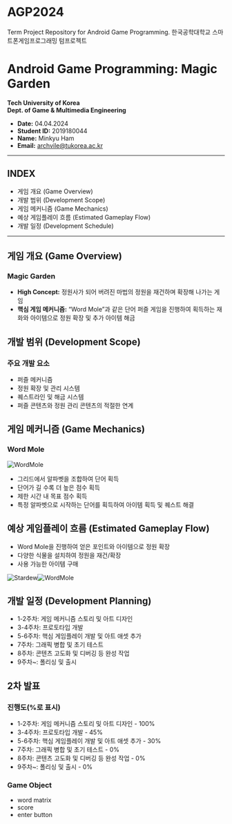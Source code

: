 # AGP2024
Term Project Repository for Android Game Programming.
한국공학대학교 스마트폰게임프로그래밍 텀프로젝트


# Android Game Programming: Magic Garden

**Tech University of Korea**  
**Dept. of Game & Multimedia Engineering**

- **Date:** 04.04.2024
- **Student ID:** 2019180044
- **Name:** Minkyu Ham
- **Email:** archvile@tukorea.ac.kr

---

## INDEX

- 게임 개요 (Game Overview)
- 개발 범위 (Development Scope)
- 게임 메커니즘 (Game Mechanics)
- 예상 게임플레이 흐름 (Estimated Gameplay Flow)
- 개발 일정 (Development Schedule)

---

## 게임 개요 (Game Overview)

### Magic Garden

- **High Concept:** 정원사가 되어 버려진 마법의 정원을 재건하며 확장해 나가는 게임
- **핵심 게임 메커니즘:** “Word Mole”과 같은 단어 퍼즐 게임을 진행하여 획득하는 재화와 아이템으로 정원 확장 및 추가 아이템 해금

## 개발 범위 (Development Scope)

### 주요 개발 요소

- 퍼즐 메커니즘
- 정원 확장 및 관리 시스템
- 퀘스트라인 및 해금 시스템
- 퍼즐 콘텐츠와 정원 관리 콘텐츠의 적절한 연계

## 게임 메커니즘 (Game Mechanics)

### Word Mole

![WordMole](https://i.redd.it/anyone-know-if-you-can-play-word-mole-on-pc-v0-n2n8mzpb79cb1.png?width=480&format=png&auto=webp&s=5fc23fd95bb9cee39bb446745d085900d87ecc5d)
- 그리드에서 알파벳을 조합하여 단어 획득
- 단어가 길 수록 더 높은 점수 획득
- 제한 시간 내 목표 점수 획득
- 특정 알파벳으로 시작하는 단어를 획득하여 아이템 획득 및 퀘스트 해결

## 예상 게임플레이 흐름 (Estimated Gameplay Flow)

- Word Mole을 진행하여 얻은 포인트와 아이템으로 정원 확장
- 다양한 식물을 설치하여 정원을 재건/확장
- 사용 가능한 아이템 구매

![Stardew](https://cdn.akamai.steamstatic.com/steam/apps/413150/ss_a3ddf22cda3bd722df77dbdd58dbec393906b654.1920x1080.jpg?t=1711128146)![WordMole](https://i.redd.it/anyone-know-if-you-can-play-word-mole-on-pc-v0-n2n8mzpb79cb1.png?width=480&format=png&auto=webp&s=5fc23fd95bb9cee39bb446745d085900d87ecc5d)

## 개발 일정 (Development Planning)

- 1-2주차: 게임 메커니즘 스토리 및 아트 디자인
- 3-4주차: 프로토타입 개발
- 5-6주차: 핵심 게임플레이 개발 및 아트 애셋 추가
- 7주차: 그래픽 병합 및 초기 테스트
- 8주차: 콘텐츠 고도화 및 디버깅 등 완성 작업
- 9주차~: 폴리싱 및 출시

## 2차 발표

### 진행도(%로 표시)

- 1-2주차: 게임 메커니즘 스토리 및 아트 디자인 - 100%
- 3-4주차: 프로토타입 개발 - 45%
- 5-6주차: 핵심 게임플레이 개발 및 아트 애셋 추가 - 30%
- 7주차: 그래픽 병합 및 초기 테스트 - 0%
- 8주차: 콘텐츠 고도화 및 디버깅 등 완성 작업 - 0%
- 9주차~: 폴리싱 및 출시 - 0%

### Game Object

- word matrix
- score
- enter button
